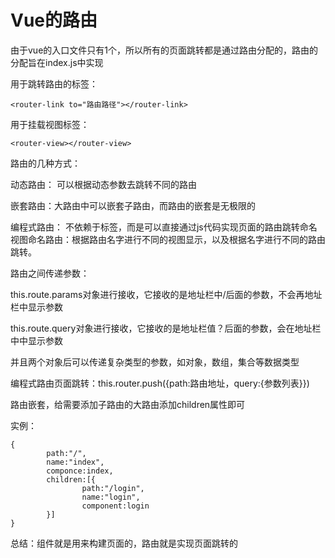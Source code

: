 # Vue的路由

由于vue的入口文件只有1个，所以所有的页面跳转都是通过路由分配的，路由的分配旨在index.js中实现

用于跳转路由的标签：

```
<router-link to="路由路径"></router-link>
```

用于挂载视图标签：

```
<router-view></router-view>
```

路由的几种方式：

动态路由： 可以根据动态参数去跳转不同的路由

嵌套路由：大路由中可以嵌套子路由，而路由的嵌套是无极限的

编程式路由： 不依赖于标签，而是可以直接通过js代码实现页面的路由跳转命名视图命名路由：根据路由名字进行不同的视图显示，以及根据名字进行不同的路由跳转。

路由之间传递参数：

this.route.params对象进行接收，它接收的是地址栏中/后面的参数，不会再地址栏中显示参数

this.route.query对象进行接收，它接收的是地址栏值？后面的参数，会在地址栏中中显示参数

并且两个对象后可以传递复杂类型的参数，如对象，数组，集合等数据类型

编程式路由页面跳转：this.router.push({path:路由地址，query:{参数列表}})

路由嵌套，给需要添加子路由的大路由添加children属性即可

实例：

```
{
		path:"/",
		name:"index",
		componce:index,
		children:[{
				path:"/login",
				name:"login",
				component:login
		}]
}
```

总结：组件就是用来构建页面的，路由就是实现页面跳转的